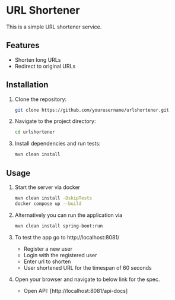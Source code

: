 # URL Shortener

This is a simple URL shortener service.

## Features

- Shorten long URLs
- Redirect to original URLs

## Installation

1. Clone the repository:
    ```sh
    git clone https://github.com/yourusername/urlshortener.git
    ```
2. Navigate to the project directory:
    ```sh
    cd urlshortener
    ```
3. Install dependencies and run tests:
    ```sh
    mvn clean install
    ```

## Usage

1. Start the server via docker
    ```sh
    mvn clean install -DskipTests
    docker compose up --build
    ```
2. Alternatively you can run the application via
    ```sh
    mvn clean install spring-boot:run
    ```
3. To test the app go to http://localhost:8081/
    - Register a new user
    - Login with the registered user
    - Enter url to shorten
    - User shortened URL for the timespan of 60 seconds
3. Open your browser and navigate to below link for the spec.
    
    - Open API: [http://localhost:8081/api-docs]